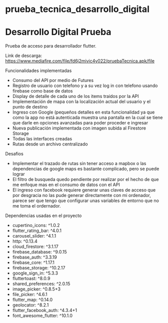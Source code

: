 # prueba_tecnica_desarrollo_digital

# Desarrollo Digital Prueba
Prueba de acceso para desarrollador flutter.

Link de descarga: https://www.mediafire.com/file/fd6j2mivic4y022/pruebaTecnica.apk/file

Funcionalidades implementadas

- Consumo del API por medio de Futures
- Registro de usuario con telefono y a su vez log in con telefono usando firebase como base de datos
- Display de detalle de cada uno de los items traidos por la API
- Implementación de mapa con la localización actual del usuario y el punto de destino
- Ingreso con Google (pequeños detalles en esta funcionalidad ya que como la app no está autenticada muestra una pantalla en la cual se tiene que darle en opciones avanzadas para poder proceder e ingresar
- Nueva publicación implementada con imagen subida al Firestore Storage
- Todas las interfaces creadas
- Rutas desde un archivo centralizado

Desafios

- Implementar el trazado de rutas sin tener acceso a mapbox o las dependencias de google maps es bastante complicado, pero se puede lograr
- El filtro de busqueda quedo pendiente por realizar por el hecho de que me enfoque mas en el consumo de datos con el API
- El ingreso con facebook requiere generar unas claves de acceso que por desgracia no las pude generar directamente con mi ordenador, parece ser que tengo que configurar unas variables de entorno que no me toma el ordernador.

Dependencias usadas en el proyecto

- cupertino_icons: ^1.0.2
- flutter_rating_bar: ^4.0.1
- carousel_slider: ^4.1.1
- http: ^0.13.4
- cloud_firestore: ^3.1.17
- firebase_database: ^9.0.15
- firebase_auth: ^3.3.19
- firebase_core: ^1.17.1
- firebase_storage: ^10.2.17
- google_sign_in: ^5.3.3
- fluttertoast: ^8.0.9
- shared_preferences: ^2.0.15
- image_picker: ^0.8.5+3
- file_picker: ^4.6.1
- flutter_map: ^0.14.0
- geolocator: ^8.2.1
- flutter_facebook_auth: ^4.3.4+1
- font_awesome_flutter: ^10.1.0 


